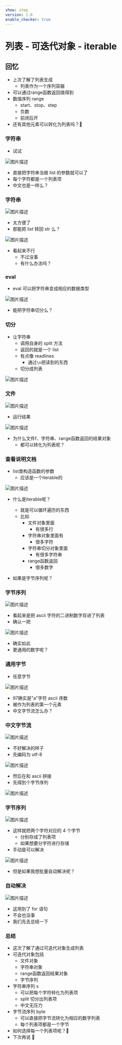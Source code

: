 ```yaml
---
show: step
version: 1.0
enable_checker: true
---
```


# 列表 - 可迭代对象 - iterable

## 回忆

- 上次了解了列表生成
	- 列表作为一个序列容器
- 可以通过range函数返回值得到
- 数值序列 range
  - start、stop、step
  - 负数
  - 前闭后开
- 还有其他元素可以转化为列表吗？🤔


### 字符串

- 试试

![图片描述](https://doc.shiyanlou.com/courses/uid1190679-20210828-1630124739385)

- 直接把字符串当做 list 的参数就可以了
- 每个字符都是一个列表项
- 中文也是一样么？

### 字符串

![图片描述](https://doc.shiyanlou.com/courses/uid1190679-20210828-1630126033608)

- 太方便了
- 那能把 list 转回 str 么？

![图片描述](https://doc.shiyanlou.com/courses/uid1190679-20210828-1630125028365)

- 看起来不行
	- 不过没事
	- 有什么办法吗？

### eval

- eval 可以把字符串变成相应的数据类型

![图片描述](https://doc.shiyanlou.com/courses/uid1190679-20221121-1669034685309)

- 能把字符串切分么？

### 切分

- 让字符串
	- 调用自身的 split 方法
	- 返回的就是一个 list
	- 有点像 readlines
		- 通过`\n`把读到的东西
	- 切分成列表

![图片描述](https://doc.shiyanlou.com/courses/uid1190679-20210828-1630125084974)


### 文件

![图片描述](https://doc.shiyanlou.com/courses/uid1190679-20221115-1668478997139)

- 运行结果

![图片描述](https://doc.shiyanlou.com/courses/uid1190679-20221115-1668479007016)

- 为什么文件f、字符串、range函数返回的结果对象
	- 都可以转化为列表呢？

### 查看说明文档

- list类构造函数的参数
	- 应该是一个iterable的

![图片描述](https://doc.shiyanlou.com/courses/uid1190679-20221115-1668495496298)

- 什么是iterable呢？
	- 就是可以循环遍历的东西
	- 比如
		- 文件对象里面
			- 有很多行
		- 字符串对象里面有
			- 很多字符
		- 字符串切分对象里面
			- 有很多字符串
		- range函数返回
			- 很多数字

- 如果是字节序列呢？

### 字节序列

![图片描述](https://doc.shiyanlou.com/courses/uid1190679-20221115-1668495661175)


- 看起来是把 ascii 字符的二进制数字存进了列表
- 确认一把

![图片描述](https://doc.shiyanlou.com/courses/uid1190679-20221115-1668495771784)

- 确实如此
- 更通用的数字呢？

### 通用字节

- 任意字节

![图片描述](https://doc.shiyanlou.com/courses/uid1190679-20221115-1668495955616)

- 97确实是"a"字符 ascii 序数
- 被作为列表的第一个元素
- 中文字节流怎么办？

### 中文字节流

![图片描述](https://doc.shiyanlou.com/courses/uid1190679-20210828-1630125552671)

- 不好解决的样子
- 先编码为 utf-8

![图片描述](https://doc.shiyanlou.com/courses/uid1190679-20211107-1636282249346)

- 然后在和 ascii 拼接
- 先得到个字节序列

![图片描述](https://doc.shiyanlou.com/courses/uid1190679-20211107-1636282262020)

### 字节序列

![图片描述](https://doc.shiyanlou.com/courses/uid1190679-20211107-1636282330868)

- 这样就把两个字符对应的 4 个字节
	- 分别存成了列表项
	- 如果想要分字符进行存储
- 手动是可以解决

![图片描述](https://doc.shiyanlou.com/courses/uid1190679-20210828-1630125827248)

- 但是如果我想批量自动解决呢？

### 自动解决

![图片描述](https://doc.shiyanlou.com/courses/uid1190679-20211107-1636282444484)

- 这用到了 for 语句
- 不会也没事
- 我们先去总结一下

### 总结

- 这次了解了通过可迭代对象生成列表
- 可迭代对象包括
	- 文件对象
	- 字符串对象
	- range函数返回结果对象
	- 字节序列
- 字符串序列 s
  - 可以把每个字符转化为列表项
  - split 切分出列表项
  - 中文无压力
- 字节流序列 byte
  - 可以直接把字节流转化为相应的数字列表
  - 每个列表项都是一个字节
- 如何选择每一个列表项呢？🤔
- 下次再说 👋